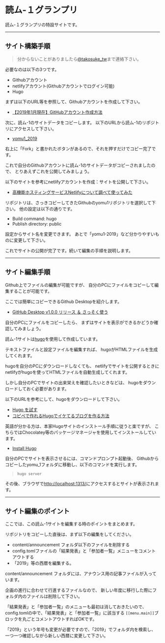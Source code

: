 # 読ム-１グランプリ

読ム-１グランプリの特設サイトです。

----
## サイト構築手順

> 分からないことがありましたら[@takosuke_tw](https://twitter.com/takosuke_tw)まで連絡下さい。

必要なのは以下の3つです。

- Githubアカウント
- netlifyアカウント(Githubアカウントでログイン可能)
- Hugo

まずは以下のURL等を参照して、Githubアカウントを作成して下さい。

- [【2019年1月現在】GitHubアカウント作成方法](https://qiita.com/okumurakengo/items/848f7177765cf25fcde0)

次に、読ム-1のサイトデータをコピーします。
以下のURLから読ム-1のリポジトリにアクセスして下さい。

- [yomu1_2019](https://github.com/TakosukeGH/yomu1_2019)

右上に「Fork」と書かれたボタンがあるので、それを押すだけでコピー完了です。

これで自分のGithubアカウントに読ム-1のサイトデータがコピーされましたので、
とりあえずこれを公開してみましょう。

以下のサイトを参考にnetlifyアカウントを作成：サイトを公開して下さい。

- [高機能ホスティングサービスNetlifyについて調べて使ってみた](https://qiita.com/sugo/items/2ee64887d682b0dae635)

リポジトリは、さっきコピーしてきたGithubのyomu1リポジトリを選択して下さい。
他の設定は以下の通りです。

- Build command: hugo
- Publish directory: public

設定からサイト名を変更できます。
あとで「yomu1-2019」など分かりやすいものに変更して下さい。

これでサイトの公開が完了です。続いて編集の手順を説明します。

----
## サイト編集手順

Github上でファイルの編集が可能ですが、
自分のPCにファイルをコピーして編集することが可能です。

ここでは簡単にコピーできるGithub Desktopを紹介します。

- [GitHub Desktop v1.0.0 リリース ＆ さっそく使う](https://azriton.github.io/2017/09/23/GitHub-Desktop-v1.0.0リリース＆さっそく使う/)

自分のPCにファイルをコピーしたら、
まずはサイトを表示ができるかどうか確認してみましょう。

読ム-1サイトは[hugo](http://www.study-hugo.com/basic/whats-hugo/)を使用して作成しています。

テキストファイルと設定ファイルを編集すれば、
hugoがHTMLファイルを生成してくれます。

hugoを自分のPCにダウンロードしなくても、
netlifyでサイトを公開するときにnetlifyがhugoを使ってHTMLファイルを自動生成してくれます。

しかし自分のPCでサイトの出来栄えを確認したいときなどは、
hugoをダウンロードしておく必要があります。

以下のURLを参考にして、hugoをダウンロードして下さい。

- [Hugo を試す](https://www.imuza.com/entry/2018/02/09/164628)
- [コピペで作れるHugoでイケてるブログを作る方法](https://qiita.com/shojimotio/items/06ceb712e91b94e4c99a)

英語が分かる方は、本家Hugoサイトのインストール手順に従うと楽ですが、
こちらではChocolatey等のパッケージマネージャを使用してインストールしています。

- [Install Hugo](https://gohugo.io/getting-started/installing/)

自分のPCでサイトを表示させるには、コマンドプロンプト起動後、
Githubからコピーしたyomu_1フォルダに移動し、以下のコマンドを実行します。

> ``` hugo server ```

その後、ブラウザで<http://localhost:1313/>にアクセスするとサイトが表示されます。

----
## サイト編集のポイント

ここでは、この読ム-1サイトを編集する時のポイントをまとめます。

リポジトリをコピーした直後は、まず以下の編集をしてください。

- content/announcement フォルダ以下のファイルを削除する
- config.tomlファイルの「結果発表」と「参加者一覧」メニューをコメントアウトする
- 「2019」等の西暦を編集する。

content/announcement フォルダには、アナウンス用の記事ファイルが入っています。

企画の進行に合わせて行進するファイルなので、
新しい年度に移行した際にフォルダ内のファイルは削除して下さい。

「結果発表」と「参加者一覧」のメニューも最初は消しておきたいので、
config.tomlの中で、「結果発表」と「参加者一覧」に該当する
```[[menu.main]]```ブロックを丸ごとコメントアウトすればOKです。

「2019」という年号も変更が必要ですので、「2019」でフォルダ内を検索し、
一つ一つ確認しながら新しい西暦に変更して下さい。







